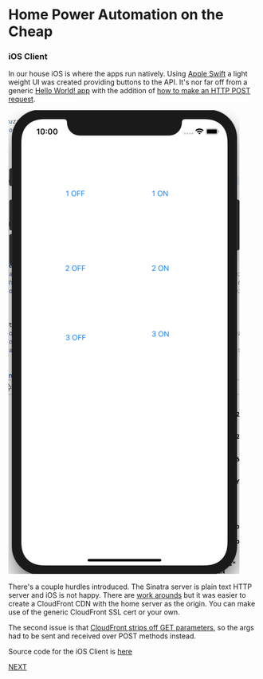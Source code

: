 # Home Power Automation on the Cheap
### iOS Client

In our house iOS is where the apps run natively. Using [Apple Swift](https://developer.apple.com/swift/) a light weight UI was created providing buttons to the API. It's nor far off from a generic [Hello World! app](https://www.appcoda.com/learnswift/build-your-first-app.html) with the addition of [how to make an HTTP POST request](https://www.tutorialspoint.com/how-to-make-an-http-post-request-on-ios-app-using-swift).

![iOSPower](/docs/images/app.png)

There's a couple hurdles introduced. The Sinatra server is plain text HTTP server and iOS is not happy. There are [work arounds](https://stackoverflow.com/questions/32941239/unable-to-access-https-web-service-from-ios) but it was easier to create a CloudFront CDN with the home server as the origin. You can make use of the generic CloudFront SSL cert or your own.

The second issue is that [CloudFront strips off GET parameters](https://forums.aws.amazon.com/thread.jspa?threadID=26478), so the args had to be sent and received over POST methods instead.

Source code for the iOS Client is [here](/iOS_client/)

[NEXT](/docs/timers.md)
